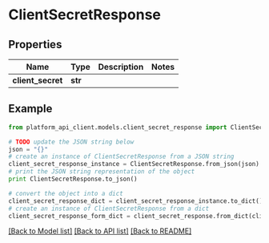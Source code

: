 # ClientSecretResponse


## Properties

Name | Type | Description | Notes
------------ | ------------- | ------------- | -------------
**client_secret** | **str** |  | 

## Example

```python
from platform_api_client.models.client_secret_response import ClientSecretResponse

# TODO update the JSON string below
json = "{}"
# create an instance of ClientSecretResponse from a JSON string
client_secret_response_instance = ClientSecretResponse.from_json(json)
# print the JSON string representation of the object
print ClientSecretResponse.to_json()

# convert the object into a dict
client_secret_response_dict = client_secret_response_instance.to_dict()
# create an instance of ClientSecretResponse from a dict
client_secret_response_form_dict = client_secret_response.from_dict(client_secret_response_dict)
```
[[Back to Model list]](../README.md#documentation-for-models) [[Back to API list]](../README.md#documentation-for-api-endpoints) [[Back to README]](../README.md)


